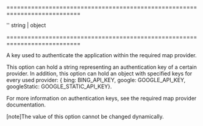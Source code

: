 <!--**
/*-------------------------------------------
    Auto-generated file. Do not modify.
-------------------------------------------

**-->
===========================================================================
<!--default-->''<!--/default-->
<!--type-->string | object<!--/type-->
===========================================================================

<!--shortDescription-->
A key used to authenticate the application within the required map provider.
<!--/shortDescription-->

<!--fullDescription-->
This option can hold a string representing an authentication key of a certain provider. In addition, this option can hold an object with specified keys for every used provider: { bing: BING_API_KEY, google: GOOGLE_API_KEY, googleStatic: GOOGLE_STATIC_API_KEY}.

For more information on authentication keys, see the required map provider documentation.

[note]The value of this option cannot be changed dynamically.
<!--/fullDescription-->